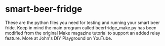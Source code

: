 # smart-beer-fridge
These are the python files you need for testing and running your smart beer fride.  Keep in mind the main program called beerfridge_make.py has been modified from the original Make magazine tutorial to support an added relay feature.  More at John's DIY Playground on YouTube.
